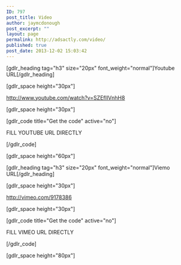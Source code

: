 ```yaml
---
ID: 797
post_title: Video
author: jaymcdonough
post_excerpt: ""
layout: page
permalink: http://adsactly.com/video/
published: true
post_date: 2013-12-02 15:03:42
---
```

[gdlr_heading tag="h3" size="20px" font_weight="normal"]Youtube URL[/gdlr_heading]

[gdlr_space height="30px"]

http://www.youtube.com/watch?v=SZEflIVnhH8

[gdlr_space height="30px"]

[gdlr_code title="Get the code" active="no"]

FILL YOUTUBE URL DIRECTLY

[/gdlr_code]

[gdlr_space height="60px"]

[gdlr_heading tag="h3" size="20px" font_weight="normal"]Viemo URL[/gdlr_heading]

[gdlr_space height="30px"]

http://vimeo.com/9178386

[gdlr_space height="30px"]

[gdlr_code title="Get the code" active="no"]

FILL VIMEO URL DIRECTLY

[/gdlr_code]

[gdlr_space height="80px"]